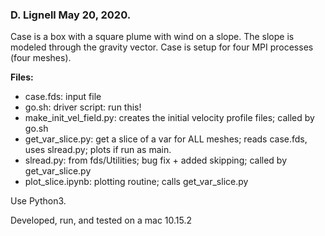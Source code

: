 ### D. Lignell May 20, 2020.

Case is a box with a square plume with wind on a slope. 
The slope is modeled through the gravity vector.
Case is setup for four MPI processes (four meshes).

**Files:**
* case.fds:               input file
* go.sh:                  driver script: run this!
* make_init_vel_field.py: creates the initial velocity profile files; called by go.sh
* get_var_slice.py:       get a slice of a var for ALL meshes; reads case.fds, uses slread.py; plots if run as main.
* slread.py:              from fds/Utilities; bug fix + added skipping; called by get_var_slice.py
* plot_slice.ipynb:       plotting routine; calls get_var_slice.py

Use Python3.

Developed, run, and tested on a mac 10.15.2
